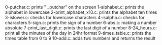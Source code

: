 0-putchar.c: prints " _putchar" on the screen
1-alphabet.c: prints the alphabet in lowercase
2-print_alphabet_x10.c: prints the alphabet ten times
3-islower.c: checks for lowercase characters
4-isalpha.c: checks for characters
5-sign.c: prints the sign of a number
6-abs.c: making a number absolute
7-print_last_digit.c: prints the last digit of a number
8-24_hours.c: print all the minutes of the day in 24hr format
9-times_table.c: prints the times table from 0 to 9
10-add.c: adds two numbers and returns the result
